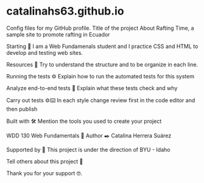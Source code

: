 # catalinahs63.github.io
Config files for my GitHub profile.
Title of the project
About Rafting Time, a sample site to promote rafting in Ecuador

Starting 🚀
I am a Web Fundamenals student and I practice CSS and HTML to develop and testing web sites. 
 
Resources 🔧
Try to understand the structure and to be organize in each line.  

Running the tests ⚙️
Explain how to run the automated tests for this system

Analyze end-to-end tests 🔩
Explain what these tests check and why

Carry out tests ⚙️⌨️
In each style change review first in the code editor and then publish
 
Built with 🛠️
Mention the tools you used to create your project

WDD 130 Web Fundamentals 📌
Author ✒️
Catalina Herrera Suárez

Supported by 📄
This project is under the direction of BYU - Idaho

Tell others about this project 📢
 
Thank you for your support 🤓.
